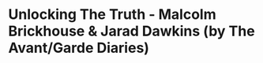 <!--
id: 53379365571
link: http://tumblr.atmos.org/post/53379365571/unlocking-the-truth-malcolm-brickhouse-jarad
slug: unlocking-the-truth-malcolm-brickhouse-jarad
date: Wed Jun 19 2013 12:53:30 GMT-0700 (PDT)
publish: 2013-06-019
tags: 
title: Unlocking The Truth - Malcolm Brickhouse &amp; Jarad Dawkins (by The Avant/Garde Diaries)
-->


Unlocking The Truth - Malcolm Brickhouse &amp; Jarad Dawkins (by The Avant/Garde Diaries)
=========================================================================================



